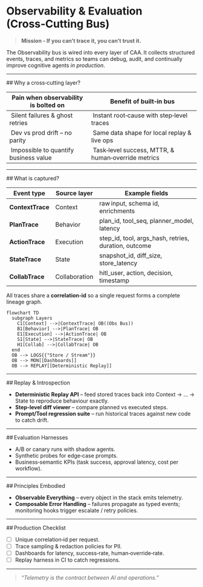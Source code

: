 # Observability & Evaluation (Cross‑Cutting Bus)

> **Mission ‑ If you can’t trace it, you can’t trust it.**

The Observability bus is wired into every layer of CAA. It collects structured events, traces, and metrics so teams can debug, audit, and continually improve cognitive agents *in production*.

---

## Why a cross‑cutting layer?

| Pain when observability is bolted on   | Benefit of built‑in bus                             |
| -------------------------------------- | --------------------------------------------------- |
|  Silent failures & ghost retries       |  Instant root‑cause with step‑level traces          |
|  Dev vs prod drift – no parity         |  Same data shape for local replay & live ops        |
|  Impossible to quantify business value |  Task‑level success, MTTR, & human‑override metrics |

---

## What is captured?

| Event type       | Source layer  | Example fields                                         |
| ---------------- | ------------- | ------------------------------------------------------ |
| **ContextTrace** | Context       | raw input, schema id, enrichments                      |
| **PlanTrace**    | Behavior      | plan\_id, tool\_seq, planner\_model, latency           |
| **ActionTrace**  | Execution     | step\_id, tool, args\_hash, retries, duration, outcome |
| **StateTrace**   | State         | snapshot\_id, diff\_size, store\_latency               |
| **CollabTrace**  | Collaboration | hitl\_user, action, decision, timestamp                |

All traces share a **correlation‑id** so a single request forms a complete lineage graph.

```mermaid
flowchart TD
  subgraph Layers
    C1[Context] -->|ContextTrace| OB((Obs Bus))
    B1[Behavior] -->|PlanTrace| OB
    E1[Execution] -->|ActionTrace| OB
    S1[State] -->|StateTrace| OB
    H1[Collab] -->|CollabTrace| OB
  end
  OB --> LOGS{{"Store / Stream"}}
  OB --> MON[[Dashboards]]
  OB --> REPLAY[[Deterministic Replay]]
```

---

## Replay & Introspection

* **Deterministic Replay API** – feed stored traces back into Context → … → State to reproduce behaviour exactly.
* **Step‑level diff viewer** – compare planned vs executed steps.
* **Prompt/Tool regression suite** – run historical traces against new code to catch drift.

---

## Evaluation Harnesses

* A/B or canary runs with shadow agents.
* Synthetic probes for edge‑case prompts.
* Business‑semantic KPIs (task success, approval latency, cost per workflow).

---

## Principles Embodied

* **Observable Everything** – every object in the stack emits telemetry.
* **Composable Error Handling** – failures propagate as typed events; monitoring hooks trigger escalate / retry policies.

---

## Production Checklist

* [ ] Unique correlation‑id per request.
* [ ] Trace sampling & redaction policies for PII.
* [ ] Dashboards for latency, success‑rate, human‑override‑rate.
* [ ] Replay harness in CI to catch regressions.

---

> *“Telemetry is the contract between AI and operations.”*
